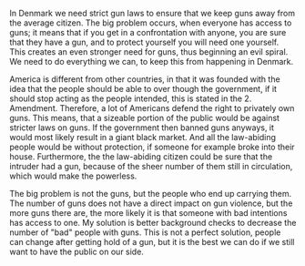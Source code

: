 In Denmark we need strict gun laws to ensure that we keep guns away from
the average citizen. The big problem occurs, when everyone has access to
guns; it means that if you get in a confrontation with anyone, you are
sure that they have a gun, and to protect yourself you will need one
yourself. This creates an even stronger need for guns, thus beginning an
evil spiral. We need to do everything we can, to keep this from
happening in Denmark.

America is different from other countries, in that it was founded with
the idea that the people should be able to over though the government,
if it should stop acting as the people intended, this is stated in the
2. Amendment. Therefore, a lot of Americans defend the right to
privately own guns. This means, that a sizeable portion of the public
would be against stricter laws on guns. If the government then banned
guns anyways, it would most likely result in a giant black market. And
all the law-abiding people would be without protection, if someone for
example broke into their house. Furthermore, the the law-abiding citizen
could be sure that the intruder had a gun, because of the sheer number
of them still in circulation, which would make the powerless.

The big problem is not the guns, but the people who end up carrying
them. The number of guns does not have a direct impact on gun violence,
but the more guns there are, the more likely it is that someone with bad
intentions has access to one. My solution is better background checks to
decrease the number of "bad" people with guns. This is not a perfect
solution, people can change after getting hold of a gun, but it is the
best we can do if we still want to have the public on our side.
